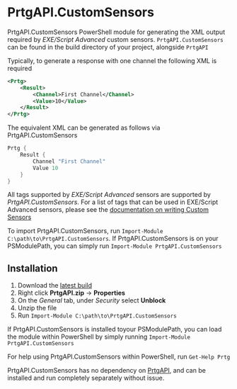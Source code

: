 # PrtgAPI.CustomSensors

PrtgAPI.CustomSensors PowerShell module for generating the XML output required by *EXE/Script Advanced* custom sensors. `PrtgAPI.CustomSensors` can be found in the build directory of your project, alongside `PrtgAPI`

Typically, to generate a response with one channel the following XML is required

```xml
<Prtg>
    <Result>
        <Channel>First Channel</Channel>
        <Value>10</Value>
    </Result>
</Prtg>
```
The equivalent XML can be generated as follows via PrtgAPI.CustomSensors
```powershell
Prtg {
    Result {
        Channel "First Channel"
        Value 10
    }
}
```

All tags supported by *EXE/Script Advanced* sensors are supported by *PrtgAPI.CustomSensors*. For a list of tags that can be used in EXE/Script Advanced sensors, please see the [documentation on writing Custom Sensors](https://prtg.paessler.com/api.htm?tabid=7)

To import PrtgAPI.CustomSensors, run `Import-Module C:\path\to\PrtgAPI.CustomSensors`. If PrtgAPI.CustomSensors is on your PSModulePath, you can simply run `Import-Module PrtgAPI.CustomSensors`

## Installation

1. Download the [latest build](https://ci.appveyor.com/api/projects/lordmilko/prtgapi-customsensors/artifacts/PrtgAPI.CustomSensors/PrtgAPI.CustomSensors.zip)
2. Right click **PrtgAPI.zip** -> **Properties**
3. On the *General* tab, under *Security* select **Unblock**
4. Unzip the file
5. Run `Import-Module C:\path\to\PrtgAPI.CustomSensors`

If PrtgAPI.CustomSensors is installed toyour PSModulePath, you can load the module within PowerShell by simply running `Import-Module PrtgAPI.CustomSensors`

For help using PrtgAPI.CustomSensors within PowerShell, run `Get-Help Prtg`

PrtgAPI.CustomSensors has no dependency on [PrtgAPI](https://github.com/lordmilko/PrtgAPI), and can be installed and run completely separately without issue.

